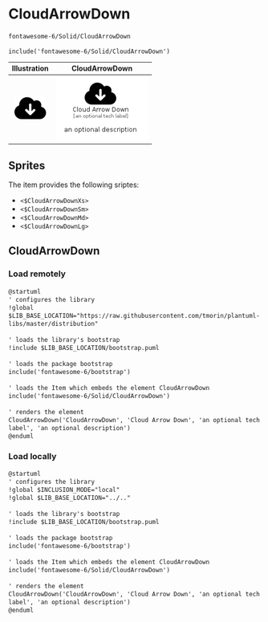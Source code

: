 # CloudArrowDown


```text
fontawesome-6/Solid/CloudArrowDown
```

```text
include('fontawesome-6/Solid/CloudArrowDown')
```



| Illustration | CloudArrowDown |
| :---: | :---: |
| ![illustration for Illustration](../../fontawesome-6/Solid/CloudArrowDown.png) | ![illustration for CloudArrowDown](../../fontawesome-6/Solid/CloudArrowDown.Local.png) |



## Sprites
The item provides the following sriptes:

- `<$CloudArrowDownXs>`
- `<$CloudArrowDownSm>`
- `<$CloudArrowDownMd>`
- `<$CloudArrowDownLg>`





## CloudArrowDown

### Load remotely
```plantuml
@startuml
' configures the library
!global $LIB_BASE_LOCATION="https://raw.githubusercontent.com/tmorin/plantuml-libs/master/distribution"

' loads the library's bootstrap
!include $LIB_BASE_LOCATION/bootstrap.puml

' loads the package bootstrap
include('fontawesome-6/bootstrap')

' loads the Item which embeds the element CloudArrowDown
include('fontawesome-6/Solid/CloudArrowDown')

' renders the element
CloudArrowDown('CloudArrowDown', 'Cloud Arrow Down', 'an optional tech label', 'an optional description')
@enduml
```

### Load locally
```plantuml
@startuml
' configures the library
!global $INCLUSION_MODE="local"
!global $LIB_BASE_LOCATION="../.."

' loads the library's bootstrap
!include $LIB_BASE_LOCATION/bootstrap.puml

' loads the package bootstrap
include('fontawesome-6/bootstrap')

' loads the Item which embeds the element CloudArrowDown
include('fontawesome-6/Solid/CloudArrowDown')

' renders the element
CloudArrowDown('CloudArrowDown', 'Cloud Arrow Down', 'an optional tech label', 'an optional description')
@enduml
```

